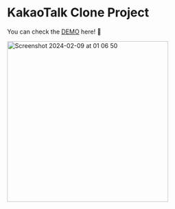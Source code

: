 # KakaoTalk Clone Project


You can check the [DEMO](https://capable-bunny-ba130a.netlify.app/) here! 🚀 



<img width="375" alt="Screenshot 2024-02-09 at 01 06 50" src="https://github.com/dohae-kim22/kakao-talk-clone/assets/149057689/a0c16f1a-08d2-43fe-b248-f1f928635f5d">
